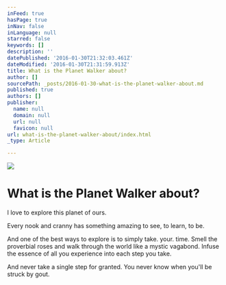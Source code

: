 ```yaml
---
inFeed: true
hasPage: true
inNav: false
inLanguage: null
starred: false
keywords: []
description: ''
datePublished: '2016-01-30T21:32:03.461Z'
dateModified: '2016-01-30T21:31:59.913Z'
title: What is the Planet Walker about?
author: []
sourcePath: _posts/2016-01-30-what-is-the-planet-walker-about.md
published: true
authors: []
publisher:
  name: null
  domain: null
  url: null
  favicon: null
url: what-is-the-planet-walker-about/index.html
_type: Article

---
```

![](https://the-grid-user-content.s3-us-west-2.amazonaws.com/9ac6f8ae-72ff-400e-8ff5-256f00f2be24.JPG)

# What is the Planet Walker about?

I love to explore this planet of ours.  

Every nook and cranny has something amazing to see, to learn, to be.

And one of the best ways to explore is to simply take. your. time.  Smell the proverbial roses and walk through the world like a mystic vagabond.  Infuse the essence of all you experience into each step you take.

And never take a single step for granted.  You never know when you'll be struck by gout.